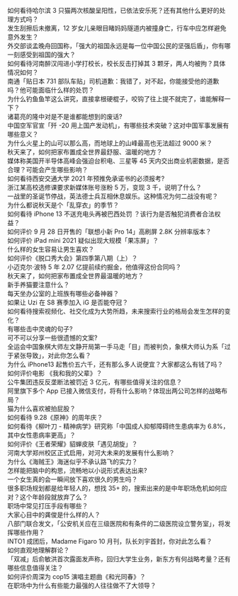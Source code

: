 如何看待哈尔滨 3 只猫两次核酸呈阳性，已依法安乐死？还有其他什么更好的处理方式吗？  
发生刮擦后未撤离，12 岁女儿亲眼目睹妈妈隧道内被撞身亡，行车中应怎样避免意外发生？  
外交部谈孟晚舟回国称，「强大的祖国永远是每一位中国公民的坚强后盾」，你有哪一刻感受到祖国的强大？  
如何看待河南醉汉闯进小学打校长，校长反击打掉其 3 颗牙，两人均被拘？具体情况如何？  
南通「贴日本 731 部队车贴」司机道歉：我错了，对不起，你能接受他的道歉吗？他可能面临什么样的处罚？  
为什么钓鱼鱼竿这么讲究，直接拿根硬棍子，咬钩了往上提不就完了，谁能解释一下？  
诸葛亮的隆中对是不是谁都能想到的废话?  
中国空军官宣「歼 -20 用上国产发动机」，有哪些技术突破？这对中国军事发展有哪些意义？  
为什么火星上的山可以那么高，而地球上的山峰最高也无法超过 9000 米？  
秋天来了，如何把家布置成全世界最舒服、温暖的地方？  
媒体称美国开半导体高峰会强迫台积电、三星等 45 天内交出商业机密数据，是否合理？可能会产生哪些影响？  
如何看待西安交通大学 2021 年预推免承诺书的必须报考?  
浙江某高校选修课要求新媒体账号涨粉 5 万，变现 3 千，说明了什么？  
一战里的圣诞节停战，英法德士兵互相休息娱乐。这种情况为何二战没有呢？  
为什么都说秋天是个「乱穿衣」的季节？  
如何看待 iPhone 13 不送充电头再被巴西处罚 ？该行为是否触犯消费者合法权益？  
如何评价 9 月 28 日开售的「联想小新 Pro 14」高刷屏 2.8K 分辨率版本？  
如何评价 iPad mini 2021 疑似出现大规模「果冻屏」？  
什么样的女生容易让男生喜欢？  
如何评价《脱口秀大会》第四季第八期（上）？  
小迈克尔·波特 5 年 2.07 亿提前续约掘金，他值得这份合同吗？  
秋天来了，如何把家布置成全世界最温暖的地方？  
新手养猫要注意什么？  
每天坐办公室的上班族有哪些必备神器？  
如果让 Uzi 在 S8 赛季加入 iG  是否能夺冠？  
如何看待搜索视频化、社交化成为大势所趋，未来搜索行业的格局会发生怎样的变化？  
有哪些击中灵魂的句子?  
可不可以分享一些很遗憾的文案?  
全运会中国象棋大师左文静开局第一手马走「目」而被判负，象棋大师认为系「过于紧张导致」，对此你怎么看？  
为什么 iPhone13 起售价五六千，还有那么多人说便宜？大家都这么有钱了吗？  
如何评价电影 《我和我的父辈》？  
公牛集团违反反垄断法被罚近 3 亿元，有哪些值得关注的信息？  
阿里旗下多个 App 已接入微信支付，将有什么影响？体现出两公司怎样的战略布局？  
猫为什么喜欢被拍屁股？  
如何看待 9.28《原神》的周年庆？  
如何看待《柳叶刀 - 精神病学》研究称「中国成人抑郁障碍终生患病率为 6.8%，其中女性患病率更高」？  
如何评价《王者荣耀》貂蝉皮肤「遇见胡旋」？  
河南大学郑州校区正式启用，对河大未来的发展有什么影响？  
为什么《海贼王》海迷似乎不承认路飞的实力？  
怎样能把脑中的构思，流畅地以小说形式表达出来?  
一个女生真的会一瞬间放下喜欢很久的男生吗？  
很多职场规划都是给年轻人的，想找 35+ 的，搜索出来的是中年职场危机如何应对？这个年龄段就放弃了么？  
职场中常见打压手段有哪些？  
大家心目中的龚俊是什么样的人？  
八部门联合发文，「公安机关应在三级医院和有条件的二级医院设立警务室」，将发挥哪些作用？  
INTO1 成团后，Madame Figaro 10 月刊，队长刘宇首封，你对此怎么看？  
如何直观地理解群论？  
「双减」后俞敏洪首次露面发声称，回归大学生业务，新东方有何战略考量？还有哪些信息值得关注？  
如何评价周深为 cop15 演唱主题曲《和光同春》？  
在职场中为什么有些能力最强的人往往做不了大领导？  
